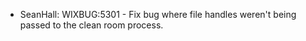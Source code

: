 * SeanHall: WIXBUG:5301 - Fix bug where file handles weren't being passed to the clean room process.